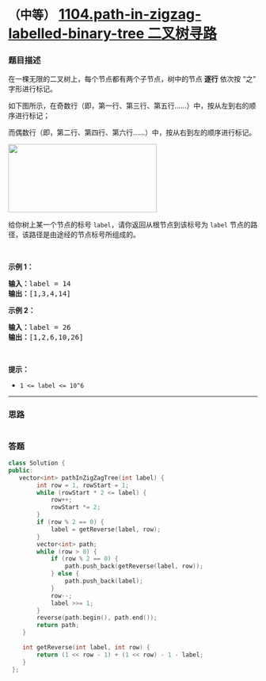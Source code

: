 # `（中等）` [1104.path-in-zigzag-labelled-binary-tree 二叉树寻路](https://leetcode-cn.com/problems/path-in-zigzag-labelled-binary-tree/)

### 题目描述
<p>在一棵无限的二叉树上，每个节点都有两个子节点，树中的节点 <strong>逐行</strong> 依次按&nbsp;“之” 字形进行标记。</p>

<p>如下图所示，在奇数行（即，第一行、第三行、第五行……）中，按从左到右的顺序进行标记；</p>

<p>而偶数行（即，第二行、第四行、第六行……）中，按从右到左的顺序进行标记。</p>

<p><img style="height: 138px; width: 300px;" src="https://assets.leetcode-cn.com/aliyun-lc-upload/uploads/2019/06/28/tree.png" alt=""></p>

<p>给你树上某一个节点的标号 <code>label</code>，请你返回从根节点到该标号为 <code>label</code> 节点的路径，该路径是由途经的节点标号所组成的。</p>

<p>&nbsp;</p>

<p><strong>示例 1：</strong></p>

<pre><strong>输入：</strong>label = 14
<strong>输出：</strong>[1,3,4,14]
</pre>

<p><strong>示例 2：</strong></p>

<pre><strong>输入：</strong>label = 26
<strong>输出：</strong>[1,2,6,10,26]
</pre>

<p>&nbsp;</p>

<p><strong>提示：</strong></p>

<ul>
	<li><code>1 &lt;= label &lt;= 10^6</code></li>
</ul>


---
### 思路
```
```



### 答题
``` C++
class Solution {
public:
   vector<int> pathInZigZagTree(int label) {
        int row = 1, rowStart = 1;
        while (rowStart * 2 <= label) {
            row++;
            rowStart *= 2;
        }
        if (row % 2 == 0) {
            label = getReverse(label, row);
        }
        vector<int> path;
        while (row > 0) {
            if (row % 2 == 0) {
                path.push_back(getReverse(label, row));
            } else {
                path.push_back(label);
            }
            row--;
            label >>= 1;
        }
        reverse(path.begin(), path.end());
        return path;
    }
    
    int getReverse(int label, int row) {
        return (1 << row - 1) + (1 << row) - 1 - label;
    }
 };
```




